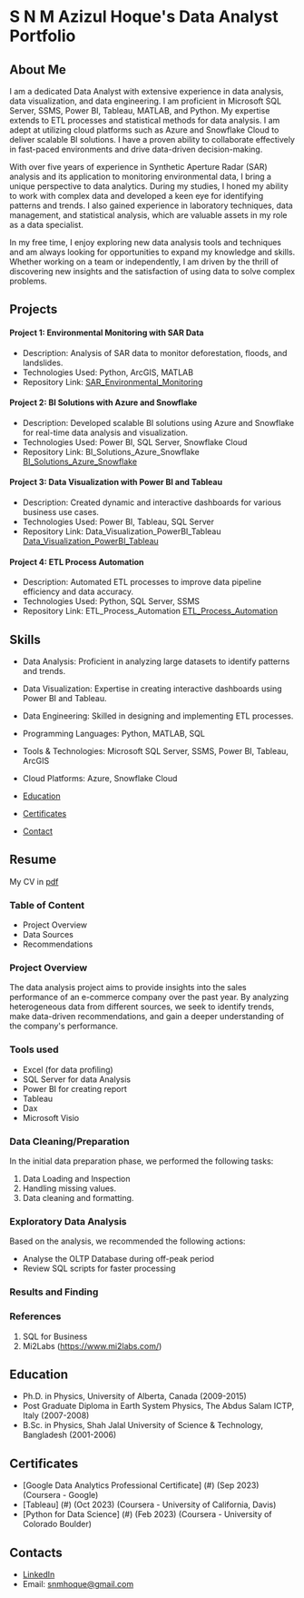 # S N M Azizul Hoque's Data Analyst Portfolio
## About Me
I am a dedicated Data Analyst with extensive experience in data analysis, data visualization, and data engineering. I am proficient in Microsoft SQL Server, SSMS, Power BI, Tableau, MATLAB, and Python. My expertise extends to ETL processes and statistical methods for data analysis. I am adept at utilizing cloud platforms such as Azure and Snowflake Cloud to deliver scalable BI solutions. I have a proven ability to collaborate effectively in fast-paced environments and drive data-driven decision-making.

With over five years of experience in Synthetic Aperture Radar (SAR) analysis and its application to monitoring environmental data, I bring a unique perspective to data analytics. During my studies, I honed my ability to work with complex data and developed a keen eye for identifying patterns and trends. I also gained experience in laboratory techniques, data management, and statistical analysis, which are valuable assets in my role as a data specialist.

In my free time, I enjoy exploring new data analysis tools and techniques and am always looking for opportunities to expand my knowledge and skills. Whether working on a team or independently, I am driven by the thrill of discovering new insights and the satisfaction of using data to solve complex problems.

## Projects
#### Project 1: Environmental Monitoring with SAR Data
- Description: Analysis of SAR data to monitor deforestation, floods, and landslides.
- Technologies Used: Python, ArcGIS, MATLAB
- Repository Link: <a href="https://www.mi2labs.com/"> SAR_Environmental_Monitoring </a></p> 

#### Project 2: BI Solutions with Azure and Snowflake
- Description: Developed scalable BI solutions using Azure and Snowflake for real-time data analysis and visualization.
- Technologies Used: Power BI, SQL Server, Snowflake Cloud
- Repository Link: BI_Solutions_Azure_Snowflake <a href="https://www.mi2labs.com/"> BI_Solutions_Azure_Snowflake </a></p> 

#### Project 3: Data Visualization with Power BI and Tableau
- Description: Created dynamic and interactive dashboards for various business use cases.
- Technologies Used: Power BI, Tableau, SQL Server
- Repository Link: Data_Visualization_PowerBI_Tableau <a href="https://www.mi2labs.com/"> Data_Visualization_PowerBI_Tableau </a></p> 

#### Project 4: ETL Process Automation
- Description: Automated ETL processes to improve data pipeline efficiency and data accuracy.
- Technologies Used: Python, SQL Server, SSMS
- Repository Link: ETL_Process_Automation <a href="https://www.mi2labs.com/"> ETL_Process_Automation </a></p> 

## Skills
- Data Analysis: Proficient in analyzing large datasets to identify patterns and trends.
- Data Visualization: Expertise in creating interactive dashboards using Power BI and Tableau.
- Data Engineering: Skilled in designing and implementing ETL processes.
- Programming Languages: Python, MATLAB, SQL
- Tools & Technologies: Microsoft SQL Server, SSMS, Power BI, Tableau, ArcGIS
- Cloud Platforms: Azure, Snowflake Cloud

- [Education](https://github.com/snmhoque123/Data-Analysis-Documentation/main/README.md#education)
- [Certificates](https://github.com/snmhoque123/Data-Analysis-Documentation/edit/main/README.md#certificates) 
- [Contact](https://github.com/snmhoque123/Data-Analysis-Documentation/main/README.md#contacts)

## Resume
My CV in <a href="https://www.mi2labs.com/">pdf</a></p> 


### Table of Content
- Project Overview
- Data Sources
- Recommendations

### Project Overview
The data analysis project aims to provide insights into the sales performance of an e-commerce company over the past year. By analyzing heterogeneous data from different sources, we seek to identify trends, make data-driven recommendations, and gain a deeper understanding of the company's performance.



### Tools used
- Excel (for data profiling)
- SQL Server for data Analysis
- Power BI for creating report
- Tableau
- Dax
- Microsoft Visio

###  Data Cleaning/Preparation

In the initial data preparation phase, we performed the following tasks:
1. Data Loading and Inspection
2. Handling missing values.
3. Data cleaning and formatting.

### Exploratory Data Analysis
  
Based on the analysis, we recommended the following actions:
- Analyse the OLTP Database during off-peak period
- Review SQL scripts for faster processing

### Results and Finding

### References
1. SQL for Business
2. Mi2Labs (https://www.mi2labs.com/)

## Education
- Ph.D. in Physics, University of Alberta, Canada (2009-2015)
- Post Graduate Diploma in Earth System Physics, The Abdus Salam ICTP, Italy (2007-2008)
- B.Sc. in Physics, Shah Jalal University of Science & Technology, Bangladesh (2001-2006)

## Certificates
- [Google Data Analytics Professional Certificate] (#) (Sep 2023) (Coursera - Google)
- [Tableau] (#) (Oct 2023) (Coursera - University of California, Davis)
- [Python for Data Science] (#) (Feb 2023) (Coursera - University of Colorado Boulder)

## Contacts
- [LinkedIn](https://www.linkedin.com/in/s-n-m-azizul-hoque-baba3b27/)
- Email: snmhoque@gmail.com
